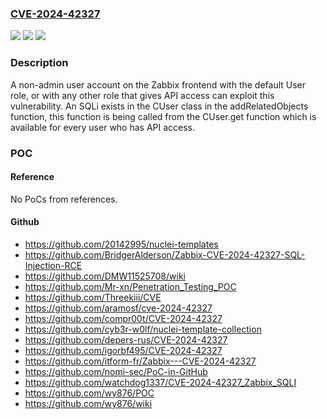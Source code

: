 ### [CVE-2024-42327](https://cve.mitre.org/cgi-bin/cvename.cgi?name=CVE-2024-42327)
![](https://img.shields.io/static/v1?label=Product&message=Zabbix&color=blue)
![](https://img.shields.io/static/v1?label=Version&message=n%2Fa&color=blue)
![](https://img.shields.io/static/v1?label=Vulnerability&message=CWE-89%3A%20SQL%20Injection&color=brighgreen)

### Description

A non-admin user account on the Zabbix frontend with the default User role, or with any other role that gives API access can exploit this vulnerability. An SQLi exists in the CUser class in the addRelatedObjects function, this function is being called from the CUser.get function which is available for every user who has API access.

### POC

#### Reference
No PoCs from references.

#### Github
- https://github.com/20142995/nuclei-templates
- https://github.com/BridgerAlderson/Zabbix-CVE-2024-42327-SQL-Injection-RCE
- https://github.com/DMW11525708/wiki
- https://github.com/Mr-xn/Penetration_Testing_POC
- https://github.com/Threekiii/CVE
- https://github.com/aramosf/cve-2024-42327
- https://github.com/compr00t/CVE-2024-42327
- https://github.com/cyb3r-w0lf/nuclei-template-collection
- https://github.com/depers-rus/CVE-2024-42327
- https://github.com/igorbf495/CVE-2024-42327
- https://github.com/itform-fr/Zabbix---CVE-2024-42327
- https://github.com/nomi-sec/PoC-in-GitHub
- https://github.com/watchdog1337/CVE-2024-42327_Zabbix_SQLI
- https://github.com/wy876/POC
- https://github.com/wy876/wiki

